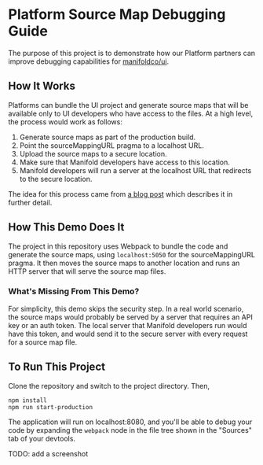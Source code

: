 # Platform Source Map Debugging Guide

The purpose of this project is to demonstrate how our Platform partners can improve debugging capabilities for [manifoldco/ui][ui-project].

## How It Works

Platforms can bundle the UI project and generate source maps that will be available only to UI developers who have access to the files. At a high level, the process would work as follows:

1. Generate source maps as part of the production build.
1. Point the sourceMappingURL pragma to a localhost URL.
1. Upload the source maps to a secure location.
1. Make sure that Manifold developers have access to this location.
1. Manifold developers will run a server at the localhost URL that redirects to the secure location.

The idea for this process came from [a blog post][production-source-maps] which describes it in further detail.

## How This Demo Does It

The project in this repository uses Webpack to bundle the code and generate the source maps, using `localhost:5050` for the sourceMappingURL pragma. It then moves the source maps to another location and runs an HTTP server that will serve the source map files.

### What's Missing From This Demo?

For simplicity, this demo skips the security step. In a real world scenario, the source maps would probably be served by a server that requires an API key or an auth token. The local server that Manifold developers run would have this token, and would send it to the secure server with every request for a source map file.

## To Run This Project

Clone the repository and switch to the project directory. Then,

```
npm install
npm run start-production
```

The application will run on localhost:8080, and you'll be able to debug your code by expanding the `webpack` node in the file tree shown in the "Sources" tab of your devtools.

TODO: add a screenshot

[ui-project]: https://github.com/manifoldco/ui
[production-source-maps]: https://itnext.io/using-sourcemaps-on-production-without-revealing-the-source-code-%EF%B8%8F-d41e78e20c89
